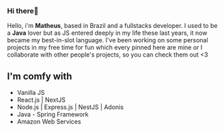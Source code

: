 ### Hi there👋

<!--
**wyvern800/wyvern800** is a ✨ _special_ ✨ repository because its `README.md` (this file) appears on your GitHub profile.
- 🔭 I’m currently working on some personal projects
- 🌱 I’m currently learning React
- 📫 How to reach me: Pay me I mean, PM me
- 😄 Pronouns: Him
- ⚡ Fun fact: Cookies
-->
Hello, i'm **Matheus**, based in Brazil and a fullstacks developer. I used to be a **Java** lover but as JS entered deeply in my life these last years, it now became my best-in-slot language. I've been working on some personal projects in my free time for fun which every pinned here are mine or I collaborate with other people's projects, so you can check them out <3 

## I'm comfy with
- Vanilla JS
- React.js | NextJS
- Node.js | Express.js | NestJS | Adonis
- Java - Spring Framework
- Amazon Web Services
